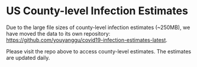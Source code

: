 # US County-level Infection Estimates

Due to the large file sizes of county-level infection estimates (~250MB), we have moved the data to its own repository: https://github.com/youyanggu/covid19-infection-estimates-latest.

Please visit the repo above to access county-level estimates. The estimates are updated daily.
